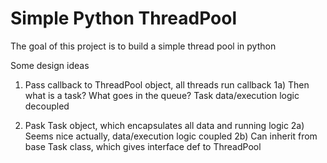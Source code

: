 # Simple Python ThreadPool

The goal of this project is to build a simple thread pool in python

Some design ideas
1) Pass callback to ThreadPool object, all threads run callback 
1a) Then what is a task? What goes in the queue? Task data/execution logic decoupled

2) Pask Task object, which encapsulates all data and running logic
2a) Seems nice actually, data/execution logic coupled
2b) Can inherit from base Task class, which gives interface def to ThreadPool
